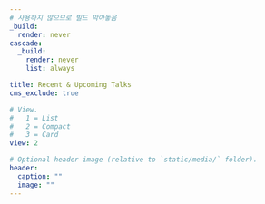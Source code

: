 ```yaml
---
# 사용하지 않으므로 빌드 막아놓음
_build:
  render: never
cascade:
  _build:
    render: never
    list: always

title: Recent & Upcoming Talks
cms_exclude: true

# View.
#   1 = List
#   2 = Compact
#   3 = Card
view: 2

# Optional header image (relative to `static/media/` folder).
header:
  caption: ""
  image: ""
---
```

